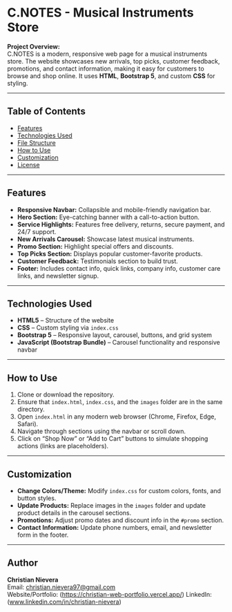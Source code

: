 # C.NOTES - Musical Instruments Store

**Project Overview:**  
C.NOTES is a modern, responsive web page for a musical instruments store. The website showcases new arrivals, top picks, customer feedback, promotions, and contact information, making it easy for customers to browse and shop online. It uses **HTML**, **Bootstrap 5**, and custom **CSS** for styling.

---

## Table of Contents
- [Features](#features)  
- [Technologies Used](#technologies-used)  
- [File Structure](#file-structure)  
- [How to Use](#how-to-use)  
- [Customization](#customization)  
- [License](#license)  

---

## Features
- **Responsive Navbar:** Collapsible and mobile-friendly navigation bar.  
- **Hero Section:** Eye-catching banner with a call-to-action button.  
- **Service Highlights:** Features free delivery, returns, secure payment, and 24/7 support.  
- **New Arrivals Carousel:** Showcase latest musical instruments.  
- **Promo Section:** Highlight special offers and discounts.  
- **Top Picks Section:** Displays popular customer-favorite products.  
- **Customer Feedback:** Testimonials section to build trust.  
- **Footer:** Includes contact info, quick links, company info, customer care links, and newsletter signup.  

---

## Technologies Used
- **HTML5** – Structure of the website  
- **CSS** – Custom styling via `index.css`  
- **Bootstrap 5** – Responsive layout, carousel, buttons, and grid system  
- **JavaScript (Bootstrap Bundle)** – Carousel functionality and responsive navbar  

---

## How to Use
1. Clone or download the repository.  
2. Ensure that `index.html`, `index.css`, and the `images` folder are in the same directory.  
3. Open `index.html` in any modern web browser (Chrome, Firefox, Edge, Safari).  
4. Navigate through sections using the navbar or scroll down.  
5. Click on “Shop Now” or “Add to Cart” buttons to simulate shopping actions (links are placeholders).  

---

## Customization
- **Change Colors/Theme:** Modify `index.css` for custom colors, fonts, and button styles.  
- **Update Products:** Replace images in the `images` folder and update product details in the carousel sections.  
- **Promotions:** Adjust promo dates and discount info in the `#promo` section.  
- **Contact Information:** Update phone numbers, email, and newsletter form in the footer.  

---

## Author
**Christian Nievera**  
Email: christian.nievera97@gmail.com  
Website/Portfolio: (https://christian-web-portfolio.vercel.app/)
LinkedIn: (www.linkedin.com/in/christian-nievera)
 

